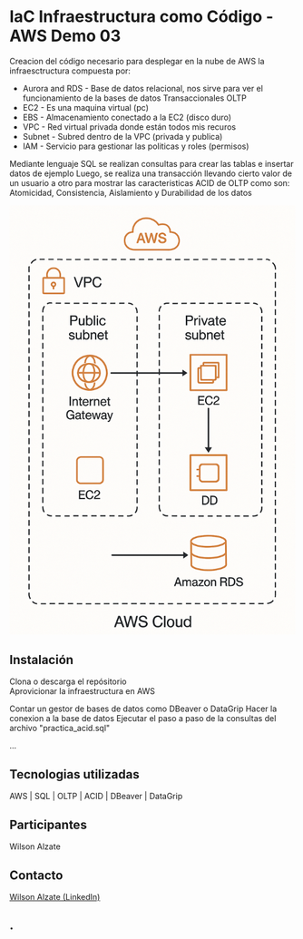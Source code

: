 # IaC Infraestructura como Código - AWS Demo 03
Creacion del código necesario para desplegar en la nube de AWS la infraesctructura compuesta por:
- Aurora and RDS - Base de datos relacional, nos sirve para ver el funcionamiento de la bases de datos Transaccionales OLTP
- EC2 - Es una maquina virtual (pc)
- EBS - Almacenamiento conectado a la EC2 (disco duro)
- VPC - Red virtual privada donde están todos mis recuros
- Subnet - Subred dentro de la VPC (privada y publica)
- IAM - Servicio para gestionar las politicas y roles (permisos)

Mediante lenguaje SQL se realizan consultas para crear las tablas e insertar datos de ejemplo
Luego, se realiza una transacción llevando cierto valor de un usuario a otro para mostrar las caracteristicas ACID de OLTP como son: Atomicidad, Consistencia, Aislamiento y Durabilidad de los datos

<!-- imagen -->
![Arquitectura](https://github.com/Wilalz/Data-Engineer-Demos-AWS/blob/8aac5a648f40d6878b21d12bfdc418e61f2310e3/03-Infra-RDS-OLTP-DataBase/AWS%20infra%20RDS%20OLTP.jpg)


## Instalación
Clona o descarga el repósitorio\
Aprovicionar la infraestructura en AWS

Contar un gestor de bases de datos como DBeaver o DataGrip
Hacer la conexion a la base de datos
Ejecutar el paso a paso de la consultas del archivo "practica_acid.sql"

...

## Tecnologias utilizadas
AWS | SQL | OLTP | ACID | DBeaver | DataGrip

## Participantes
Wilson Alzate

## Contacto
[Wilson Alzate (LinkedIn)](https://www.linkedin.com/in/wilson-alzate-pineda/)



## .
